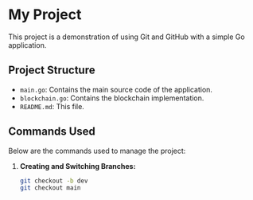 # My Project

This project is a demonstration of using Git and GitHub with a simple Go application.

## Project Structure

- `main.go`: Contains the main source code of the application.
- `blockchain.go`: Contains the blockchain implementation.
- `README.md`: This file.

## Commands Used

Below are the commands used to manage the project:

1. **Creating and Switching Branches:**
   ```bash
   git checkout -b dev
   git checkout main
   ```
